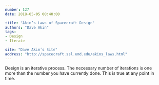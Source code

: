 ```yaml
---
number: 127
date: 2018-05-05 00:40:00

title: "Akin’s Laws of Spacecraft Design"
authors: "Dave Akin"
tags:
- Design
- Iterate

site: "Dave Akin’s Site"
address: "http://spacecraft.ssl.umd.edu/akins_laws.html"
---
```


Design is an iterative process. The necessary number of iterations is one more than the number you have currently done. This is true at any point in time.
